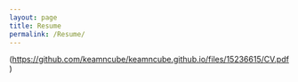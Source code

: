 ```yaml
---
layout: page
title: Resume
permalink: /Resume/
---
```




(https://github.com/keamncube/keamncube.github.io/files/15236615/CV.pdf)
